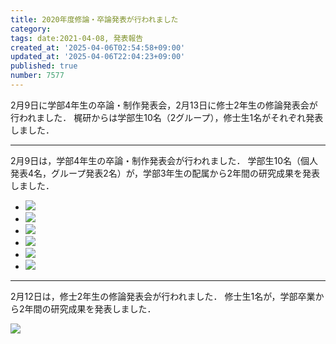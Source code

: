 ```yaml
---
title: 2020年度修論・卒論発表が行われました
category:
tags: date:2021-04-08, 発表報告
created_at: '2025-04-06T02:54:58+09:00'
updated_at: '2025-04-06T22:04:23+09:00'
published: true
number: 7577
---
```



2月9日に学部4年生の卒論・制作発表会，2月13日に修士2年生の修論発表会が行われました．
梶研からは学部生10名（2グループ），修士生1名がそれぞれ発表しました．

<hr>

2月9日は，学部4年生の卒論・制作発表会が行われました．
学部生10名（個人発表4名，グループ発表2名）が，学部3年生の配属から2年間の研究成果を発表しました．

<div class="img-container">
    <ul class="slider">
        <li><img src="https://img.esa.io/uploads/production/attachments/13979/2025/04/06/148142/8dc34049-8ab2-4f8c-ac8b-93b96f0e659c.webp"  /></li>
        <li><img src="https://img.esa.io/uploads/production/attachments/13979/2025/04/06/148142/f5aff6d0-2d1f-4623-baf5-85bd7a698d23.webp"  /></li>
        <li><img src="https://img.esa.io/uploads/production/attachments/13979/2025/04/06/148142/a6e271f0-c39e-4436-abaf-f1822ee3a2b9.webp"  /></li>
        <li><img src="https://img.esa.io/uploads/production/attachments/13979/2025/04/06/148142/c1d14ad2-9b76-4150-9335-6ae24ac7f268.webp"  /></li>
        <li><img src="https://img.esa.io/uploads/production/attachments/13979/2025/04/06/148142/83d00bab-6e3a-4724-9fcf-1c3597e28d4d.webp"  /></li>
        <li><img src="https://img.esa.io/uploads/production/attachments/13979/2025/04/06/148142/fa56a8b9-a7b3-4f43-b899-dfb5dfb13c7d.webp"  /></li>
    </ul>
</div>

<hr>

2月12日は，修士2年生の修論発表会が行われました．
修士生1名が，学部卒業から2年間の研究成果を発表しました．

<img src="https://img.esa.io/uploads/production/attachments/13979/2025/04/06/148142/23c18d04-1ab0-4f37-9188-5e6a58f9f5ef.webp"  />


